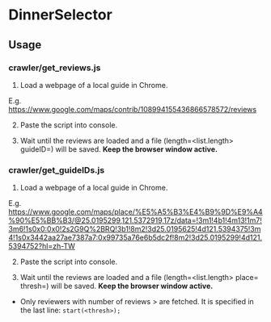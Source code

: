 # DinnerSelector

## Usage

### crawler/get_reviews.js

1. Load a webpage of a local guide in Chrome.

E.g. https://www.google.com/maps/contrib/108994155436866578572/reviews

2. Paste the script into console.

3. Wait until the reviews are loaded and a file (length=<list.length> guideID=<ID>) will be saved. **Keep the browser window active.**

### crawler/get_guideIDs.js

1. Load a webpage of a local guide in Chrome.

E.g. https://www.google.com/maps/place/%E5%A5%B3%E4%B9%9D%E9%A4%90%E5%BB%B3/@25.0195299,121.5372919,17z/data=!3m1!4b1!4m13!1m7!3m6!1s0x0:0x0!2s2G9Q%2BRQ!3b1!8m2!3d25.0195625!4d121.5394375!3m4!1s0x3442aa27ae7387a7:0x99735a76e6b5dc2f!8m2!3d25.0195299!4d121.5394752?hl=zh-TW

2. Paste the script into console.

3. Wait until the reviews are loaded and a file (length=<list.length> place=<name> thresh=<num>) will be saved. **Keep the browser window active.**

* Only reviewers with number of reviews > <thresh> are fetched. It is specified in the last line: ```start(<thresh>);```
